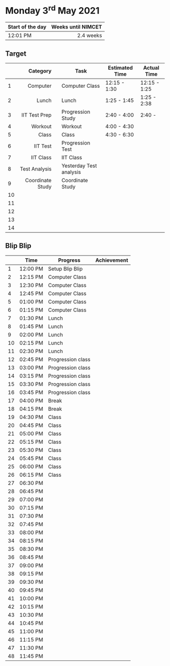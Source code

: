 # Monday 3<sup>rd</sup> May 2021

| Start of the day | Weeks until NIMCET |
| ---------------- | -----------------: |
| 12:01 PM | 2.4 weeks |

## Target
|  |Category|      |Task| Estimated Time | Actual Time |
| - | -: | - | - | - | - |
| 1 | Computer |          | Computer Class | 12:15 - 1:30   | 12:15 - 1:25 |
| 2 | Lunch |          | Lunch | 1:25 - 1:45    | 1:25 - 2:38 |
| 3 | IIT Test Prep |          | Progression Study | 2:40 - 4:00    | 2:40 - |
| 4 | Workout |          | Workout | 4:00 - 4:30    |                 |
| 5 | Class |          | Class | 4:30 - 6:30    |                 |
| 6 | IIT Test |          | Progression Test |                    |                 |
| 7 | IIT Class |          | IIT Class |                    |                 |
| 8 | Test Analysis |          | Yesterday Test analysis |                            |               |
| 9 | Coordinate Study | | Coordinate Study | | |
| 10 |  | |  | | |
| 11 |  | |  | | |
| 12 |  | |  | | |
| 13 |  | |  | | |
| 14 |  | |  | | |


## Blip Blip

| |Time|Progress| Achievement   |
| - | - | - | - |
| 1 | 12:00 PM | Setup Blip Blip | |
| 2 | 12:15 PM | Computer Class | |
| 3 | 12:30 PM | Computer Class | |
| 4 | 12:45 PM | Computer Class | |
| 5 | 01:00 PM | Computer Class | |
| 6 | 01:15 PM | Computer Class |  |
| 7 | 01:30 PM | Lunch | |
| 8 | 01:45 PM | Lunch | |
| 9 | 02:00 PM | Lunch | |
| 10 | 02:15 PM | Lunch | |
| 11 | 02:30 PM | Lunch | |
| 12 | 02:45 PM | Progression class | |
| 13 | 03:00 PM | Progression class | |
| 14 | 03:15 PM | Progression class | |
| 15 | 03:30 PM | Progression class | |
| 16 | 03:45 PM | Progression class | |
| 17 | 04:00 PM | Break | |
| 18 | 04:15 PM | Break | |
| 19 | 04:30 PM | Class | |
| 20 | 04:45 PM | Class | |
| 21 | 05:00 PM | Class | |
| 22 | 05:15 PM | Class | |
| 23 | 05:30 PM | Class | |
| 24 | 05:45 PM | Class | |
| 25 | 06:00 PM | Class | |
| 26 | 06:15 PM | Class | |
| 27 | 06:30 PM | | |
| 28 | 06:45 PM | | |
| 29 | 07:00 PM | | |
| 30 | 07:15 PM | | |
| 31 | 07:30 PM | | |
| 32 | 07:45 PM | | |
| 33 | 08:00 PM | | |
| 34 | 08:15 PM | | |
| 35 | 08:30 PM | | |
| 36 | 08:45 PM | | |
| 37 | 09:00 PM | | |
| 38 | 09:15 PM | | |
| 39 | 09:30 PM | | |
| 40 | 09:45 PM | | |
| 41 | 10:00 PM | | |
| 42 | 10:15 PM | | |
| 43 | 10:30 PM | | |
| 44 | 10:45 PM | | |
| 45 | 11:00 PM | | |
| 46 | 11:15 PM | | |
| 47 | 11:30 PM | | |
| 48 | 11:45 PM | | |


